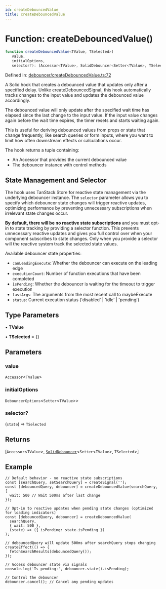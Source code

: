 ```yaml
---
id: createDebouncedValue
title: createDebouncedValue
---
```


<!-- DO NOT EDIT: this page is autogenerated from the type comments -->

# Function: createDebouncedValue()

```ts
function createDebouncedValue<TValue, TSelected>(
   value, 
   initialOptions, 
   selector?): [Accessor<TValue>, SolidDebouncer<Setter<TValue>, TSelected>]
```

Defined in: [debouncer/createDebouncedValue.ts:72](https://github.com/TanStack/persister/blob/main/packages/solid-persister/src/debouncer/createDebouncedValue.ts#L72)

A Solid hook that creates a debounced value that updates only after a specified delay.
Unlike createDebouncedSignal, this hook automatically tracks changes to the input value
and updates the debounced value accordingly.

The debounced value will only update after the specified wait time has elapsed since
the last change to the input value. If the input value changes again before the wait
time expires, the timer resets and starts waiting again.

This is useful for deriving debounced values from props or state that change frequently,
like search queries or form inputs, where you want to limit how often downstream effects
or calculations occur.

The hook returns a tuple containing:
- An Accessor that provides the current debounced value
- The debouncer instance with control methods

## State Management and Selector

The hook uses TanStack Store for reactive state management via the underlying debouncer instance.
The `selector` parameter allows you to specify which debouncer state changes will trigger reactive updates,
optimizing performance by preventing unnecessary subscriptions when irrelevant state changes occur.

**By default, there will be no reactive state subscriptions** and you must opt-in to state
tracking by providing a selector function. This prevents unnecessary reactive updates and gives you
full control over when your component subscribes to state changes. Only when you provide a selector will
the reactive system track the selected state values.

Available debouncer state properties:
- `canLeadingExecute`: Whether the debouncer can execute on the leading edge
- `executionCount`: Number of function executions that have been completed
- `isPending`: Whether the debouncer is waiting for the timeout to trigger execution
- `lastArgs`: The arguments from the most recent call to maybeExecute
- `status`: Current execution status ('disabled' | 'idle' | 'pending')

## Type Parameters

• **TValue**

• **TSelected** = \{\}

## Parameters

### value

`Accessor`\<`TValue`\>

### initialOptions

`DebouncerOptions`\<`Setter`\<`TValue`\>\>

### selector?

(`state`) => `TSelected`

## Returns

\[`Accessor`\<`TValue`\>, [`SolidDebouncer`](../../../../interfaces/soliddebouncer.md)\<`Setter`\<`TValue`\>, `TSelected`\>\]

## Example

```tsx
// Default behavior - no reactive state subscriptions
const [searchQuery, setSearchQuery] = createSignal('');
const [debouncedQuery, debouncer] = createDebouncedValue(searchQuery, {
  wait: 500 // Wait 500ms after last change
});

// Opt-in to reactive updates when pending state changes (optimized for loading indicators)
const [debouncedQuery, debouncer] = createDebouncedValue(
  searchQuery,
  { wait: 500 },
  (state) => ({ isPending: state.isPending })
);

// debouncedQuery will update 500ms after searchQuery stops changing
createEffect(() => {
  fetchSearchResults(debouncedQuery());
});

// Access debouncer state via signals
console.log('Is pending:', debouncer.state().isPending);

// Control the debouncer
debouncer.cancel(); // Cancel any pending updates
```

